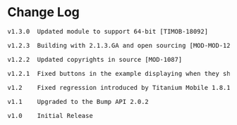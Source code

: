 # Change Log
<pre>
v1.3.0	Updated module to support 64-bit [TIMOB-18092]

v1.2.3	Building with 2.1.3.GA and open sourcing [MOD-MOD-1266]
	
v1.2.2	Updated copyrights in source [MOD-1087]
	
v1.2.1	Fixed buttons in the example displaying when they shouldn't [MOD-644]

v1.2	Fixed regression introduced by Titanium Mobile 1.8.1 [MOD-377]

v1.1	Upgraded to the Bump API 2.0.2

v1.0    Initial Release
